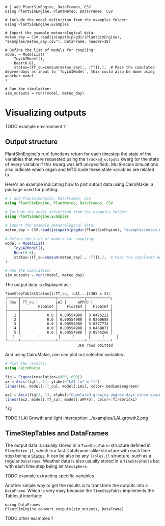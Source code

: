 ```@setup usepkg
# ] add PlantSimEngine, DataFrames, CSV
using PlantSimEngine, PlantMeteo, DataFrames, CSV

# Include the model definition from the examples folder:
using PlantSimEngine.Examples

# Import the example meteorological data:
meteo_day = CSV.read(joinpath(pkgdir(PlantSimEngine), "examples/meteo_day.csv"), DataFrame, header=18)

# Define the list of models for coupling:
model = ModelList(
    ToyLAIModel(),
    Beer(0.6),
    status=(TT_cu=cumsum(meteo_day[:, :TT]),),  # Pass the cumulated degree-days as input to `ToyLAIModel`, this could also be done using another model
)

# Run the simulation:
sim_outputs = run!(model, meteo_day)

```

# Visualizing outputs
TODO example environment ?

## Output structure

PlantSimEngine's run! functions return for each timestep the state of the variables that were requested using the `tracked_outputs` kwarg (or the state of every variable if this kwarg was left unspecified). Multi-scale simulations also indicate which organ and MTG node these state variables are related to.

Here's an example indicating how to plot output data using CairoMakie, a package used for plotting.

```julia
# ] add PlantSimEngine, DataFrames, CSV
using PlantSimEngine, PlantMeteo, DataFrames, CSV

# Include the model definition from the examples folder:
using PlantSimEngine.Examples

# Import the example meteorological data:
meteo_day = CSV.read(joinpath(pkgdir(PlantSimEngine), "examples/meteo_day.csv"), DataFrame, header=18)

# Define the list of models for coupling:
model = ModelList(
    ToyLAIModel(),
    Beer(0.6),
    status=(TT_cu=cumsum(meteo_day[:, :TT]),),  # Pass the cumulated degree-days as input to `ToyLAIModel`, this could also be done using another model
)

# Run the simulation:
sim_outputs = run!(model, meteo_day)

```

The output data is displayed as :

```
TimeStepTable{Status{(:TT_cu, :LAI...}(365 x 3):
╭─────┬────────────────┬────────────┬───────────╮
│ Row │ TT_cu │        LAI │     aPPFD │
│     │        Float64 │    Float64 │   Float64 │
├─────┼────────────────┼────────────┼───────────┤
│   1 │            0.0 │ 0.00554988 │ 0.0476221 │
│   2 │            0.0 │ 0.00554988 │ 0.0260688 │
│   3 │            0.0 │ 0.00554988 │ 0.0377774 │
│   4 │            0.0 │ 0.00554988 │ 0.0468871 │
│   5 │            0.0 │ 0.00554988 │ 0.0545266 │
│  ⋮  │       ⋮        │     ⋮      │     ⋮     │
╰─────┴────────────────┴────────────┴───────────╯
                                 360 rows omitted
```

And using CairoMakie, one can plot out selected variables :

```julia
# Plot the results:
using CairoMakie

fig = Figure(resolution=(800, 600))
ax = Axis(fig[1, 1], ylabel="LAI (m² m⁻²)")
lines!(ax, model[:TT_cu], model[:LAI], color=:mediumseagreen)

ax2 = Axis(fig[2, 1], xlabel="Cumulated growing degree days since sowing (°C)", ylabel="aPPFD (mol m⁻² d⁻¹)")
lines!(ax2, model[:TT_cu], model[:aPPFD], color=:firebrick1)

fig
```

TODO
! LAI Growth and light interception ../examples/LAI_growth2.png

## TimeStepTables and DataFrames

The output data is usually stored in a `TimeStepTable` structure defined in `PlantMeteo.jl`, which is a fast DataFrame-alike structure with each time step being a [`Status`](@ref). It can be also be any `Tables.jl` structure, such as a regular `DataFrame`. Weather data is also usually stored in a `TimeStepTable` but with each time step being an `Atmosphere`.

TODO example extracting specific variables

Another simple way to get the results is to transform the outputs into a `DataFrame`. Which is very easy because the `TimeStepTable` implements the Tables.jl interface:

```@example usepkg
using DataFrames
PlantSimEngine.convert_outputs(sim_outputs, DataFrame)
```

TODO other examples ?